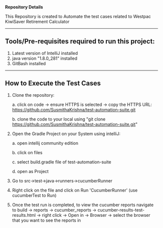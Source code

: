 **Repository Details**

This Repository is created to Automate the test cases related to Westpac KiwiSaver Retirement Calculator

---

## Tools/Pre-requisites required to run this project: 

1. Latest version of IntelliJ installed
2. java version "1.8.0_281" installed
3. GitBash installed

---

## How to Execute the Test Cases

1. Clone the repository:
   
   a. click on code -> ensure HTTPS is selected -> copy the HTTPS URL: https://github.com/SusmithaKrishna/test-automation-suite.git
   
   b. clone the code to your local using "git clone https://github.com/SusmithaKrishna/test-automation-suite.git"
        
2. Open the Gradle Project on your System using intelliJ:

   a. open intellij community edition
   
   b. click on files
   
   c. select build.gradle file of test-automation-suite
   
   d. open as Project
   
3. Go to src->test->java->runners->cucumberRunner

4. Right click on the file and click on Run 'CucumberRunner' (use cucumberTest to Run)

5. Once the test run is completed, to view the cucumber reports navigate to build -> reports -> cucumber_reports -> cucumber-results-test-results.html -> right click -> Open in -> Browser -> select the browser that you want to see the reports in
